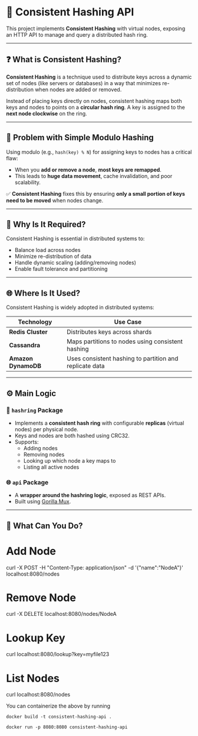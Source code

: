 # 🧠 Consistent Hashing API

This project implements **Consistent Hashing** with virtual nodes, exposing an HTTP API to manage and query a distributed hash ring.

---

## ❓ What is Consistent Hashing?

**Consistent Hashing** is a technique used to distribute keys across a dynamic set of nodes (like servers or databases) in a way that minimizes re-distribution when nodes are added or removed.

Instead of placing keys directly on nodes, consistent hashing maps both keys and nodes to points on a **circular hash ring**. A key is assigned to the **next node clockwise** on the ring.

---

## 🚫 Problem with Simple Modulo Hashing

Using modulo (e.g., `hash(key) % N`) for assigning keys to nodes has a critical flaw:

- When you **add or remove a node**, **most keys are remapped**.
- This leads to **huge data movement**, cache invalidation, and poor scalability.

✅ **Consistent Hashing** fixes this by ensuring **only a small portion of keys need to be moved** when nodes change.

---

## 🤔 Why Is It Required?

Consistent Hashing is essential in distributed systems to:

- Balance load across nodes
- Minimize re-distribution of data
- Handle dynamic scaling (adding/removing nodes)
- Enable fault tolerance and partitioning

---

## 🌐 Where Is It Used?

Consistent Hashing is widely adopted in distributed systems:

| Technology | Use Case |
|-----------|----------|
| **Redis Cluster** | Distributes keys across shards |
| **Cassandra** | Maps partitions to nodes using consistent hashing |
| **Amazon DynamoDB** | Uses consistent hashing to partition and replicate data |

---

## ⚙️ Main Logic

### 🔁 `hashring` Package

- Implements a **consistent hash ring** with configurable **replicas** (virtual nodes) per physical node.
- Keys and nodes are both hashed using CRC32.
- Supports:
  - Adding nodes
  - Removing nodes
  - Looking up which node a key maps to
  - Listing all active nodes

### 🌐 `api` Package

- A **wrapper around the hashring logic**, exposed as REST APIs.
- Built using [Gorilla Mux](https://github.com/gorilla/mux).

---

## 🔧 What Can You Do?


# Add Node
curl -X POST -H "Content-Type: application/json" -d '{"name":"NodeA"}' localhost:8080/nodes

# Remove Node
curl -X DELETE localhost:8080/nodes/NodeA

# Lookup Key
curl localhost:8080/lookup?key=myfile123

# List Nodes
curl localhost:8080/nodes




You can containerize the above by running

```
docker build -t consistent-hashing-api .

docker run -p 8080:8080 consistent-hashing-api

```




